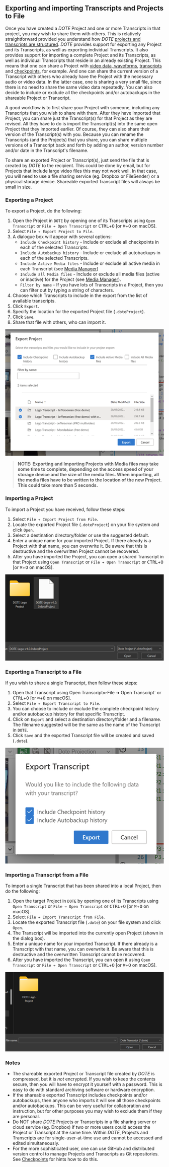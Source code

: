 ## Exporting and importing Transcripts and Projects to File

Once you have created a _DOTE_ Project and one or more Transcripts in that project, you may wish to share them with others.
This is relatively straightforward provided you understand how _DOTE_ [projects and transcripts are structured](projects.md).
_DOTE_ provides support for exporting any Project and its Transcripts, as well as exporting individual Transcripts.
It also provides support for importing a complete Project and its Transcripts, as well as individual Transcripts that reside in an already existing Project.
This means that one can share a Project with [video data, waveforms](video.md), [transcripts](transcript.md) and [checkpoints](versioncontrol.md), for example.
And one can share the current version of a Transcript with others who already have the Project with the necessary audio or video data.
In the latter case, one is sharing a very small file, since there is no need to share the same video data repeatedly.
You can also decide to include or exclude all the checkpoints and/or autobackups in the shareable Project or Transcript.

A good workflow is to first share your Project with someone, including any Transcripts that you wish to share with them.
After they have imported that Project, you can share just the Transcript(s) for that Project as they are revised.
All they have to do is import the Transcript(s) into the same open Project that they imported earlier.
Of course, they can also share their version of the Transcript(s) with you.
Because you can rename the Transcripts (and the Projects) that you share, you can share multiple versions of a Transcript back and forth by adding an author, version number and/or date in the Transcript's filename.

To share an exported Project or Transcript(s), just send the file that is created by _DOTE_ to the recipient.
This could be done by email, but for Projects that include large video files this may not work well.
In that case, you will need to use a file sharing service (eg. Dropbox or FileSender) or a physical storage device.
Shareable exported Transcript files will always be small in size.

### Exporting a Project <a id='export-project'></a>

To export a Project, do the following:

1. Open the Project in `DOTE` by opening one of its Transcripts using `Open Transcript` or `File ➔ Open Transcript` or <kbd>CTRL</kbd>+<kbd>O</kbd> [or <kbd>⌘</kbd>+<kbd>O</kbd> on macOS].
1. Select `File ➔ Export Project to File`.
1. A dialogue box will appear with several options:
    - `Include Checkpoint history` - Include or exclude all checkpoints in each of the selected Transcripts.
    - `Include Autobackup history` - Include or exclude all autobackups in each of the selected Transcripts.
    - `Include Active Media files` - Include or exclude all active media in each Transcript (see [Media Manager](media.md))
    - `Include all Media files` - Include or exclude all media files (active or inactive) for the Project (see [Media Manager](media.md)).
    - `Filter by name` - If you have lots of Transcripts in a Project, then you can filter out by typing a string of characters.
1. Choose which Transcripts to include in the export from the list of available transcripts.
1. Click `Export`.
1. Specify the location for the exported Project file (`.doteProject`).
1. Click `Save`.
1. Share that file with others, who can import it.

[![Export Project](images/import/export-project.png)](images/import/export-project.png)

> **NOTE: Exporting and Importing Projects with Media files may take some time to complete, depending on the access speed of your storage device and the size of the media files. When importing, all the media files have to be written to the location of the new Project. This could take more than 5 seconds.**

### Importing a Project <a id='import-project'></a>

To import a Project you have received, follow these steps:

1. Select `File ➔ Import Project from File`.
1. Locate the exported Project file (`.doteProject`) on your file system and click `Open`.
1. Select a destination directory/folder or use the suggested default.
1. Enter a unique name for your imported Project.
If there already is a Project with that name, you can overwrite it.
Be aware that this is destructive and the overwritten Project cannot be recovered.
1. After you have imported the Project, you can open a shared Transcript in that Project using `Open Transcript` or `File ➔ Open Transcript` or <kbd>CTRL</kbd>+<kbd>O</kbd> [or <kbd>⌘</kbd>+<kbd>O</kbd> on macOS].

[![Import Project](images/import/import-project.png)](images/import/import-project.png)

### Exporting a Transcript to a File <a id='export-transcript'></a>

If you wish to share a single Transcript, then follow these steps:

1. Open that Transcript using Open Transcript` or `File ➔ Open Transcript` or <kbd>CTRL</kbd>+<kbd>O</kbd> [or <kbd>⌘</kbd>+<kbd>O</kbd> on macOS].
1. Select `File ➔ Export Transcript to File`.
1. You can choose to include or exclude the complete checkpoint history and/or autobackup history for that specific Transcript.
1. Click on `Export` and select a destination directory/folder and a filename.
The filename suggested will be the same as the name of the Transcript in `DOTE`.
1. Click `Save` and the exported Transcript file will be created and saved (`.dote`).

[![Export Transcript to File](images/import/export-transcript.png)](images/import/export-transcript.png)

### Importing a Transcript from a File <a id='import-transcript'></a>

To import a single Transcript that has been shared into a local Project, then do the following:

1. Open the target Project in `DOTE` by opening one of its Transcripts using `Open Transcript` or `File ➔ Open Transcript` or <kbd>CTRL</kbd>+<kbd>O</kbd> [or <kbd>⌘</kbd>+<kbd>O</kbd> on macOS].
1. Select `File ➔ Import Transcript from File`.
1. Locate the exported Transcript file (`.dote`) on your file system and click `Open`.
1. The Transcript will be imported into the currently open Project (shown in the dialog box).
1. Enter a unique name for your imported Transcript.
If there already is a Transcript with that name, you can overwrite it.
Be aware that this is destructive and the overwritten Transcript cannot be recovered.
1. After you have imported the Transcript, you can open it using `Open Transcript` or `File ➔ Open Transcript` or <kbd>CTRL</kbd>+<kbd>O</kbd> [or <kbd>⌘</kbd>+<kbd>O</kbd> on macOS].

[![Import Transcript from File](images/import/import-transcript.png)](images/import/import-transcript.png)

### Notes

- The shareable exported Project or Transcript file created by _DOTE_ is compressed, but it is _not_ encrypted.
If you wish to keep the contents secure, then you will have to encrypt it yourself with a password.
This is easy to do with standard archiving software or hardware encryption.
- If the shareable exported Transcript includes checkpoints and/or autobackups, then anyone who imports it will see all those checkpoints and/or autobackups.
This can be very useful for collaboration and instruction, but for other purposes you may wish to exclude them if they are personal.
- Do NOT share _DOTE_ Projects or Transcripts in a file sharing server or cloud service (eg. Dropbox) if two or more users could access the Project or Transcript at the same time.
Within _DOTE_, Projects and Transcripts are for single-user-at-time use and cannot be accessed and edited simultaneously.
- For the more sophisticated user, one can use GitHub and distributed version control to manage Projects and Transcripts as Git repositories.
See [Checkpoints](versioncontrol.md) for hints how to do this.
